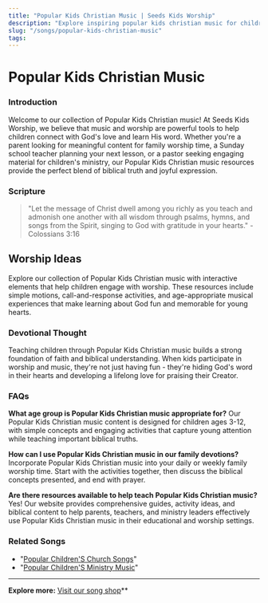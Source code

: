 ```yaml
---
title: "Popular Kids Christian Music | Seeds Kids Worship"
description: "Explore inspiring popular kids christian music for children's worship and faith development. Biblical music resources for families and ministry."
slug: "/songs/popular-kids-christian-music"
tags:
---
```


# Popular Kids Christian Music

### Introduction

Welcome to our collection of Popular Kids Christian music! At Seeds Kids Worship, we believe that music and worship are powerful tools to help children connect with God's love and learn His word. Whether you're a parent looking for meaningful content for family worship time, a Sunday school teacher planning your next lesson, or a pastor seeking engaging material for children's ministry, our Popular Kids Christian music resources provide the perfect blend of biblical truth and joyful expression.

### Scripture

> "Let the message of Christ dwell among you richly as you teach and admonish one another with all wisdom through psalms, hymns, and songs from the Spirit, singing to God with gratitude in your hearts." - Colossians 3:16

## Worship Ideas

Explore our collection of Popular Kids Christian music with interactive elements that help children engage with worship. These resources include simple motions, call-and-response activities, and age-appropriate musical experiences that make learning about God fun and memorable for young hearts.

### Devotional Thought

Teaching children through Popular Kids Christian music builds a strong foundation of faith and biblical understanding. When kids participate in worship and music, they're not just having fun - they're hiding God's word in their hearts and developing a lifelong love for praising their Creator.

### FAQs

**What age group is Popular Kids Christian music appropriate for?**
Our Popular Kids Christian music content is designed for children ages 3-12, with simple concepts and engaging activities that capture young attention while teaching important biblical truths.

**How can I use Popular Kids Christian music in our family devotions?**
Incorporate Popular Kids Christian music into your daily or weekly family worship time. Start with the activities together, then discuss the biblical concepts presented, and end with prayer.

**Are there resources available to help teach Popular Kids Christian music?**
Yes! Our website provides comprehensive guides, activity ideas, and biblical content to help parents, teachers, and ministry leaders effectively use Popular Kids Christian music in their educational and worship settings.

### Related Songs

- "[Popular Children'S Church Songs](/songs/popular-children-s-church-songs/)"
- "[Popular Children'S Ministry Music](/songs/popular-children-s-ministry-music/)"

---

**Explore more:** [Visit our song shop](https://seedskidsworship.com/shop)**

<!-- Schema Markup -->
<script type="application/ld+json">
{
  "@context": "https://schema.org",
  "@type": "MusicRecording",
  "name": "Popular Kids Christian Music",
  "byArtist": {
    "@type": "MusicGroup",
    "name": "Seeds Kids Worship"
  },
  "isFamilyFriendly": true,
  "url": "https://seedskidsworship.com/songs/popular-kids-christian-music/"
}
</script>